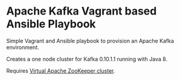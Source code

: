 # Apache Kafka Vagrant based Ansible Playbook
Simple Vagrant and Ansible playbook to provision an Apache Kafka environment.

Creates a one node cluster for Kafka 0.10.1.1 running with Java 8.

Requires [Virtual Apache ZooKeeper cluster](https://github.com/skohlmann/virtual-zookeeper-cluster).
